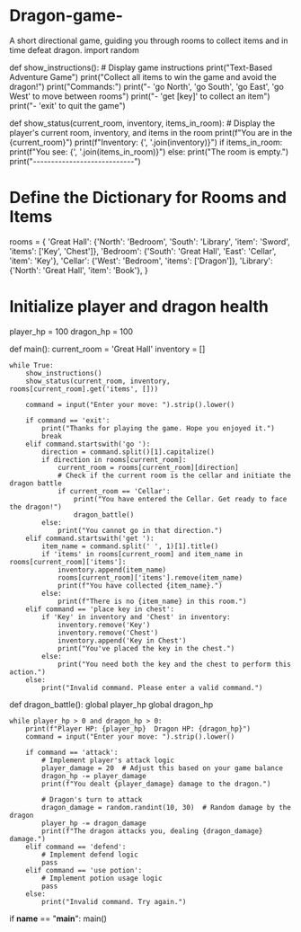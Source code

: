 # Dragon-game-
A short directional game, guiding you through rooms to collect items and in time defeat dragon. 
import random

def show_instructions():
    # Display game instructions
    print("Text-Based Adventure Game")
    print("Collect all items to win the game and avoid the dragon!")
    print("Commands:")
    print("- 'go North', 'go South', 'go East', 'go West' to move between rooms")
    print("- 'get [key]' to collect an item")
    print("- 'exit' to quit the game")

def show_status(current_room, inventory, items_in_room):
    # Display the player's current room, inventory, and items in the room
    print(f"You are in the {current_room}")
    print(f"Inventory: {', '.join(inventory)}")
    if items_in_room:
        print(f"You see: {', '.join(items_in_room)}")
    else:
        print("The room is empty.")
    print("----------------------------")

# Define the Dictionary for Rooms and Items
rooms = {
    'Great Hall': {'North': 'Bedroom', 'South': 'Library', 'item': 'Sword', 'items': ['Key', 'Chest']},
    'Bedroom': {'South': 'Great Hall', 'East': 'Cellar', 'item': 'Key'},
    'Cellar': {'West': 'Bedroom', 'items': ['Dragon']},
    'Library': {'North': 'Great Hall', 'item': 'Book'},
}

# Initialize player and dragon health
player_hp = 100
dragon_hp = 100

def main():
    current_room = 'Great Hall'
    inventory = []

    while True:
        show_instructions()
        show_status(current_room, inventory, rooms[current_room].get('items', []))

        command = input("Enter your move: ").strip().lower()

        if command == 'exit':
            print("Thanks for playing the game. Hope you enjoyed it.")
            break
        elif command.startswith('go '):
            direction = command.split()[1].capitalize()
            if direction in rooms[current_room]:
                current_room = rooms[current_room][direction]
                # Check if the current room is the cellar and initiate the dragon battle
                if current_room == 'Cellar':
                    print("You have entered the Cellar. Get ready to face the dragon!")
                    dragon_battle()
            else:
                print("You cannot go in that direction.")
        elif command.startswith('get '):
            item_name = command.split(' ', 1)[1].title()
            if 'items' in rooms[current_room] and item_name in rooms[current_room]['items']:
                inventory.append(item_name)
                rooms[current_room]['items'].remove(item_name)
                print(f"You have collected {item_name}.")
            else:
                print(f"There is no {item_name} in this room.")
        elif command == 'place key in chest':
            if 'Key' in inventory and 'Chest' in inventory:
                inventory.remove('Key')
                inventory.remove('Chest')
                inventory.append('Key in Chest')
                print("You've placed the key in the chest.")
            else:
                print("You need both the key and the chest to perform this action.")
        else:
            print("Invalid command. Please enter a valid command.")

def dragon_battle():
    global player_hp
    global dragon_hp

    while player_hp > 0 and dragon_hp > 0:
        print(f"Player HP: {player_hp}  Dragon HP: {dragon_hp}")
        command = input("Enter your move: ").strip().lower()

        if command == 'attack':
            # Implement player's attack logic
            player_damage = 20  # Adjust this based on your game balance
            dragon_hp -= player_damage
            print(f"You dealt {player_damage} damage to the dragon.")

            # Dragon's turn to attack
            dragon_damage = random.randint(10, 30)  # Random damage by the dragon
            player_hp -= dragon_damage
            print(f"The dragon attacks you, dealing {dragon_damage} damage.")
        elif command == 'defend':
            # Implement defend logic
            pass
        elif command == 'use potion':
            # Implement potion usage logic
            pass
        else:
            print("Invalid command. Try again.")

if __name__ == "__main__":
    main()

